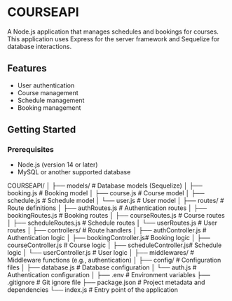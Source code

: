 # COURSEAPI

A Node.js application that manages schedules and bookings for courses. This application uses Express for the server framework and Sequelize for database interactions.

## Features

- User authentication
- Course management
- Schedule management
- Booking management

## Getting Started

### Prerequisites

- Node.js (version 14 or later)
- MySQL or another supported database

COURSEAPI/
│
├── models/ # Database models (Sequelize)
│ ├── booking.js # Booking model
│ ├── course.js # Course model
│ ├── schedule.js # Schedule model
│ └── user.js # User model
│
├── routes/ # Route definitions
│ ├── authRoutes.js # Authentication routes
│ ├── bookingRoutes.js # Booking routes
│ ├── courseRoutes.js # Course routes
│ ├── scheduleRoutes.js # Schedule routes
│ └── userRoutes.js # User routes
│
├── controllers/ # Route handlers
│ ├── authController.js # Authentication logic
│ ├── bookingController.js# Booking logic
│ ├── courseController.js # Course logic
│ ├── scheduleController.js# Schedule logic
│ └── userController.js # User logic
│
├── middlewares/ # Middleware functions (e.g., authentication)
│
├── config/ # Configuration files
│ ├── database.js # Database configuration
│ └── auth.js # Authentication configuration
│
├── .env # Environment variables
├── .gitignore # Git ignore file
├── package.json # Project metadata and dependencies
└── index.js # Entry point of the application
